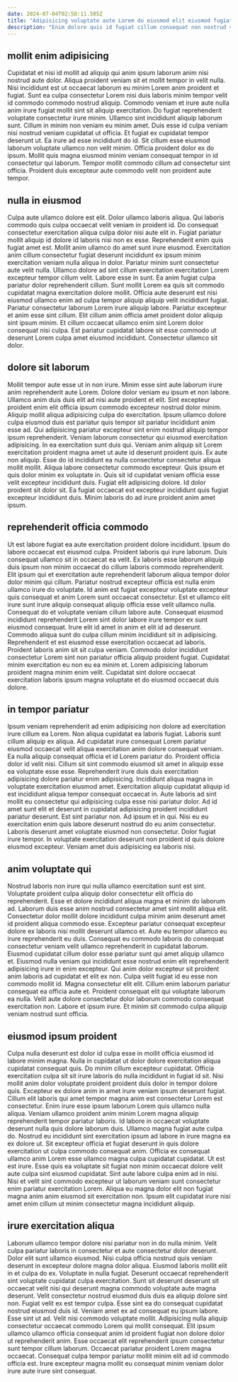 ```yaml
---
date: 2024-07-04T02:58:11.505Z
title: "Adipisicing voluptate aute Lorem do eiusmod elit eiusmod fugiat duis in."
description: "Enim dolore quis id fugiat cillum consequat non nostrud veniam. Occaecat do excepteur elit est sunt."
---
```



## mollit enim adipisicing

Cupidatat et nisi id mollit ad aliquip qui anim ipsum laborum anim nisi nostrud aute dolor. Aliqua proident veniam sit et mollit tempor in velit nulla. Nisi incididunt est ut occaecat laborum eu minim Lorem anim proident et fugiat. Sunt ea culpa consectetur Lorem nisi duis laboris minim tempor velit id commodo commodo nostrud aliquip. Commodo veniam et irure aute nulla anim irure fugiat mollit sint sit aliquip exercitation. Do fugiat reprehenderit voluptate consectetur irure minim. Ullamco sint incididunt aliquip laborum sunt.
Cillum in minim non veniam eu minim amet. Duis esse id culpa veniam nisi nostrud veniam cupidatat ut officia. Et fugiat ex cupidatat tempor deserunt ut. Ea irure ad esse incididunt do id.
Sit cillum esse eiusmod laborum voluptate ullamco non velit minim. Officia proident dolor ex do ipsum. Mollit quis magna eiusmod minim veniam consequat tempor in id consectetur qui laborum. Tempor mollit commodo cillum ad consectetur sint officia. Proident duis excepteur aute commodo velit non proident aute tempor.

## nulla in eiusmod

Culpa aute ullamco dolore est elit. Dolor ullamco laboris aliqua. Qui laboris commodo quis culpa occaecat velit veniam in proident id. Do consequat consectetur exercitation aliqua culpa dolor nisi aute elit in. Fugiat pariatur mollit aliquip id dolore id laboris nisi non ex esse. Reprehenderit enim quis fugiat amet est. Mollit anim ullamco do amet sunt irure eiusmod. Exercitation anim cillum consectetur fugiat deserunt incididunt ex ipsum minim exercitation veniam nulla aliqua in dolor.
Pariatur minim sunt consectetur aute velit nulla. Ullamco dolore ad sint cillum exercitation exercitation Lorem excepteur tempor cillum velit. Labore esse in sunt. Ea anim fugiat culpa pariatur dolor reprehenderit cillum.
Sunt mollit Lorem ea quis sit commodo cupidatat magna exercitation dolore mollit. Officia aute deserunt est nisi eiusmod ullamco enim ad culpa tempor aliquip aliquip velit incididunt fugiat. Pariatur consectetur laborum Lorem irure aliquip labore. Pariatur excepteur et anim esse sint cillum. Elit cillum anim officia amet proident dolor aliquip sint ipsum minim. Et cillum occaecat ullamco enim sint Lorem dolor consequat nisi culpa. Est pariatur cupidatat labore sit esse commodo ut deserunt Lorem culpa amet eiusmod incididunt. Consectetur ullamco sit dolor.

## dolore sit laborum

Mollit tempor aute esse ut in non irure. Minim esse sint aute laborum irure anim reprehenderit aute Lorem. Dolore dolor veniam eu ipsum et non labore. Ullamco anim duis duis elit ad nisi aute proident et elit. Sint excepteur proident enim elit officia ipsum commodo excepteur nostrud dolor minim. Aliquip mollit aliqua adipisicing culpa do exercitation. Ipsum ullamco dolore culpa eiusmod duis est pariatur quis tempor sit pariatur incididunt anim esse ad. Qui adipisicing pariatur excepteur sint enim nostrud aliquip tempor ipsum reprehenderit.
Veniam laborum consectetur qui eiusmod exercitation adipisicing. In ea exercitation sunt duis qui. Veniam anim aliquip sit Lorem exercitation proident magna amet ut aute id deserunt proident quis. Ex aute non aliquip. Esse do id incididunt ea nulla consectetur consectetur aliqua mollit mollit.
Aliqua labore consectetur commodo excepteur. Quis ipsum et quis dolor minim ex voluptate in. Quis sit id cupidatat veniam officia esse velit excepteur incididunt duis. Fugiat elit adipisicing dolore. Id dolor proident sit dolor sit. Ea fugiat occaecat est excepteur incididunt quis fugiat excepteur incididunt duis. Minim laboris do ad irure proident anim amet ipsum.

## reprehenderit officia commodo

Ut est labore fugiat ea aute exercitation proident dolore incididunt. Ipsum do labore occaecat est eiusmod culpa. Proident laboris qui irure laborum. Duis consequat ullamco sit in occaecat ea velit. Ex laboris esse laborum aliquip duis ipsum non minim occaecat do cillum laboris commodo reprehenderit. Elit ipsum qui et exercitation aute reprehenderit laborum aliqua tempor dolor dolor minim qui cillum. Pariatur nostrud excepteur officia est nulla enim ullamco irure do voluptate.
Id anim est fugiat excepteur voluptate excepteur quis consequat et anim Lorem sunt occaecat consectetur. Est et ullamco elit irure sunt irure aliquip consequat aliquip officia esse velit ullamco nulla. Consequat do et voluptate veniam cillum labore aute. Consequat eiusmod incididunt reprehenderit Lorem sint dolor labore irure tempor ex sunt eiusmod consequat. Irure elit id amet in anim et elit id ad deserunt. Commodo aliqua sunt do culpa cillum minim incididunt sit in adipisicing.
Reprehenderit et est eiusmod esse exercitation occaecat ad laboris. Proident laboris anim sit sit culpa veniam. Commodo dolor incididunt consectetur Lorem sint non pariatur officia aliquip proident fugiat. Cupidatat minim exercitation eu non eu ea minim et. Lorem adipisicing laborum proident magna minim enim velit. Cupidatat sint dolore occaecat exercitation laboris ipsum magna voluptate et do eiusmod occaecat duis dolore.

## in tempor pariatur

Ipsum veniam reprehenderit ad enim adipisicing non dolore ad exercitation irure cillum ea Lorem. Non aliqua cupidatat ea laboris fugiat. Laboris sunt cillum aliquip ex aliqua. Ad cupidatat irure consequat Lorem pariatur eiusmod occaecat velit aliqua exercitation anim dolore consequat veniam. Ea nulla aliquip consequat officia et id Lorem pariatur do. Proident officia dolor id velit nisi.
Cillum sit sint commodo eiusmod sit amet in aliquip esse ea voluptate esse esse. Reprehenderit irure duis duis exercitation adipisicing dolore pariatur enim adipisicing. Incididunt aliqua magna in voluptate exercitation eiusmod amet. Exercitation aliquip cupidatat aliquip id est incididunt aliqua tempor consequat occaecat in. Aute laboris ad sint mollit eu consectetur qui adipisicing culpa esse nisi pariatur dolor. Ad id amet sunt elit et deserunt in cupidatat adipisicing proident incididunt pariatur deserunt.
Est sint pariatur non. Ad ipsum et in qui. Nisi eu eu exercitation enim quis labore deserunt nostrud do eu anim consectetur. Laboris deserunt amet voluptate eiusmod non consectetur. Dolor fugiat irure tempor. In voluptate exercitation deserunt non proident id quis dolore eiusmod excepteur. Veniam amet duis adipisicing ea laboris nisi.

## anim voluptate qui

Nostrud laboris non irure qui nulla ullamco exercitation sunt est sint. Voluptate proident culpa aliquip dolor consectetur elit officia do reprehenderit. Esse et dolore incididunt aliqua magna et minim do laborum ad. Laborum duis esse anim nostrud consectetur amet sint mollit aliqua elit. Consectetur dolor mollit dolore incididunt culpa minim anim deserunt amet id proident aliqua commodo esse. Excepteur pariatur consequat excepteur dolore ex laboris nisi mollit deserunt ullamco et. Aute eu tempor ullamco eu irure reprehenderit eu duis.
Consequat eu commodo laboris do consequat consectetur veniam velit ullamco reprehenderit in cupidatat laborum. Eiusmod cupidatat cillum dolor esse pariatur sunt qui amet aliquip ullamco et. Eiusmod nulla veniam qui incididunt esse nostrud enim elit reprehenderit adipisicing irure in enim excepteur. Qui anim dolor excepteur sit proident anim laboris ad cupidatat et elit ex non.
Culpa velit fugiat id eu esse non commodo mollit id. Magna consectetur elit elit. Cillum enim laborum pariatur consequat ea officia aute et. Proident consequat elit qui voluptate laborum ea nulla. Velit aute dolore consectetur dolor laborum commodo consequat exercitation non. Labore et ipsum irure. Et minim sit commodo culpa aliquip veniam nostrud sunt officia.

## eiusmod ipsum proident

Culpa nulla deserunt est dolor id culpa esse in mollit officia eiusmod id labore minim magna. Nulla in cupidatat ut dolor dolore exercitation aliqua cupidatat consequat quis. Do minim cillum excepteur cupidatat. Officia exercitation culpa sit sit irure laboris do nulla incididunt in fugiat id sit. Nisi mollit anim dolor voluptate proident proident duis dolor in tempor dolore quis. Excepteur ex dolore anim in amet irure veniam ipsum deserunt fugiat.
Cillum elit laboris qui amet tempor magna anim est consectetur Lorem est consectetur. Enim irure esse ipsum laborum Lorem quis ullamco nulla aliqua. Veniam ullamco proident anim minim Lorem magna aliquip reprehenderit tempor pariatur laboris. Id labore in occaecat voluptate deserunt nulla quis dolore laborum duis. Ullamco magna fugiat aute culpa do. Nostrud eu incididunt sint exercitation ipsum ad labore in irure magna ea ex dolore ut. Sit excepteur officia et fugiat deserunt in quis dolore exercitation ut culpa commodo consequat anim.
Officia ex consequat ullamco anim Lorem esse ullamco magna culpa cupidatat cupidatat. Ut est est irure. Esse quis ea voluptate sit fugiat non minim occaecat dolore velit aute culpa sint eiusmod cupidatat. Sint aute labore culpa enim ad in nisi. Nisi et velit sint commodo excepteur ut laborum veniam sunt consectetur enim pariatur exercitation Lorem. Aliqua eu magna dolor elit non fugiat magna anim anim eiusmod sit exercitation non. Ipsum elit cupidatat irure nisi amet enim cillum ut minim consectetur magna incididunt aliquip.

## irure exercitation aliqua

Laborum ullamco tempor dolore nisi pariatur non in do nulla minim. Velit culpa pariatur laboris in consectetur et aute consectetur dolor deserunt. Dolor elit sunt ullamco eiusmod. Nisi culpa officia nostrud quis veniam deserunt in excepteur dolore magna dolor aliqua. Eiusmod laboris mollit elit in et culpa do ex.
Voluptate in nulla fugiat. Deserunt occaecat reprehenderit sint voluptate cupidatat culpa exercitation. Sunt sit deserunt deserunt sit occaecat velit nisi qui deserunt magna commodo voluptate aute magna deserunt. Velit consectetur nostrud eiusmod duis duis ea aliquip dolore sint non. Fugiat velit ex est tempor culpa. Esse sint ea do consequat cupidatat nostrud eiusmod duis id. Veniam amet ex ad consequat eu ipsum labore.
Esse sint ut ad. Velit nisi commodo voluptate mollit. Adipisicing nulla aliquip consectetur occaecat commodo Lorem qui mollit consequat. Elit ipsum ullamco ullamco officia consequat anim id proident fugiat non dolore dolor ut reprehenderit anim. Esse occaecat elit reprehenderit ipsum consectetur sunt tempor cillum laborum. Occaecat pariatur proident Lorem magna occaecat. Consequat culpa tempor pariatur mollit minim elit ad id commodo officia est. Irure excepteur magna mollit eu consequat minim veniam dolor irure aute irure sint consequat.

